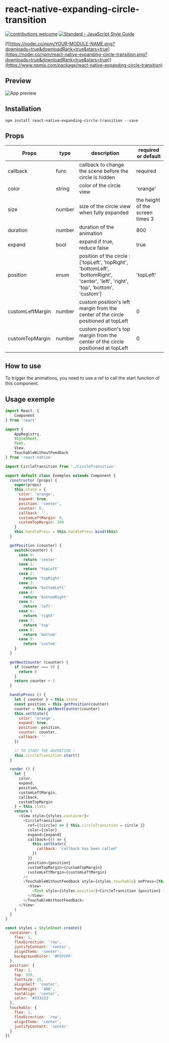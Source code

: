 # react-native-expanding-circle-transition
[![contributions welcome](https://img.shields.io/badge/contributions-welcome-brightgreen.svg?style=flat)](https://github.com/dwyl/esta/issues)
[![Standard - JavaScript Style Guide](https://img.shields.io/badge/code%20style-standard-brightgreen.svg)](http://standardjs.com/)

[![https://nodei.co/npm/YOUR-MODULE-NAME.png?downloads=true&downloadRank=true&stars=true](https://nodei.co/npm/react-native-expanding-circle-transition.png?downloads=true&downloadRank=true&stars=true)](https://www.npmjs.com/package/react-native-expanding-circle-transition)

## Preview

![App preview](/animation.gif)

## Installation

  `npm install react-native-expanding-circle-transition --save`

## Props

| Props    | type   | description                                                                                             | required or default                          |
|----------|--------|---------------------------------------------------------------------------------------------------------|----------------------------------|
| callback | func   | callback to change the scene before the circle is hidden | required |
| color    | string | color of the circle view                                                                                | 'orange'                         |
| size     | number | size of the circle view when fully expanded                                                             | the height of the screen times 3 |
| duration | number | duration of the animation                                                                               | 800                              |
| expand   | bool   | expand if true, reduce false                                                                            | true                             |
| position | enum   | position of the circle :  ['topLeft', 'topRight', 'bottomLeft', 'bottomRight', 'center', 'left', 'right', 'top', 'bottom', 'custom']  | 'topLeft'                        |
| customLeftMargin | number   |  custom position's left margin from the center of the circle positioned at topLeft |  0                       |
| customTopMargin | number   |  custom position's top margin from the center of the circle positioned at topLeft |  0                       |

## How to use

To trigger the animations, you need to use a ref to call the start function of this component.

## Usage exemple
```javascript
import React, {
    Component
} from 'react'

import {
    AppRegistry,
    StyleSheet,
    Text,
    View,
    TouchableWithoutFeedback
} from 'react-native'

import CircleTransition from './CircleTransition'

export default class Exemples extends Component {
  constructor (props) {
    super(props)
    this.state = {
      color: 'orange',
      expand: true,
      position: 'center',
      counter: 0,
      callback: '',
      customLeftMargin: 0,
      customTopMargin: 200
    }
    this.handlePress = this.handlePress.bind(this)
  }

  getPosition (counter) {
    switch(counter) {
      case 0:
        return 'center'
      case 1:
        return 'topLeft'
      case 2:
        return 'topRight'
      case 3:
        return 'bottomLeft'
      case 4:
        return 'bottomRight'
      case 5:
        return 'left'
      case 6:
        return 'right'
      case 7:
        return 'top'
      case 8:
        return 'bottom'
      case 9:
        return 'custom'
    }
  }

  getNextCounter (counter) {
    if (counter === 9) {
      return 0
    }
    return counter + 1
  }

  handlePress () {
    let { counter } = this.state
    const position = this.getPosition(counter)
    counter = this.getNextCounter(counter)
    this.setState({
      color: 'orange',
      expand: true,
      position: position,
      counter: counter,
      callback: ''
    })

    // TO START THE ANIMATION !
    this.circleTransition.start()
  }

  render () {
    let {
      color,
      expand,
      position,
      customLeftMargin,
      callback,
      customTopMargin
    } = this.state
    return (
      <View style={styles.container}>
        <CircleTransition
          ref={(circle) => { this.circleTransition = circle }}
          color={color}
          expand={expand}
          callback={() => {
            this.setState({
              callback: 'callback has been called'
            })
          }}
          position={position}
          customTopMargin={customTopMargin}
          customLeftMargin={customLeftMargin}
        />
        <TouchableWithoutFeedback style={styles.touchable} onPress={this.handlePress}>
          <View>
            <Text style={styles.position}>CircleTransition {position} {callback}</Text>
          </View>
        </TouchableWithoutFeedback>
      </View>
    )
  }
}

const styles = StyleSheet.create({
  container: {
    flex: 1,
    flexDirection: 'row',
    justifyContent: 'center',
    alignItems: 'center',
    backgroundColor: '#F5FCFF'
  },
  position: {
    flex: 1,
    top: 320,
    fontSize: 25,
    alignSelf: 'center',
    fontWeight: '400',
    textAlign: 'center',
    color: '#333333'
  },
  touchable: {
    flex: 1,
    flexDirection: 'row',
    alignItems: 'center',
    justifyContent: 'center'
  }
})
``````
